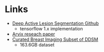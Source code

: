 # Links

* [Deep Active Lesion Segmentation Github](https://github.com/ahatamiz/dals)
    * tensorflow 1.x implementation
* [Arvix reseach paper](https://arxiv.org/pdf/1908.06933.pdf)    
* [Curated Breast Imaging Subset of DDSM](https://wiki.cancerimagingarchive.net/display/Public/CBIS-DDSM)
    * 163.6GB dataset
